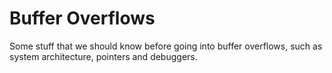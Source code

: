 # Buffer Overflows

Some stuff that we should know before going into buffer overflows, such as system architecture, pointers and debuggers.&#x20;
